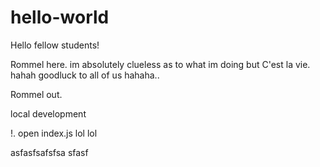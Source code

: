 # hello-world

Hello fellow students! 

Rommel here. im absolutely clueless as to what im doing but C'est la vie. hahah goodluck to all of us hahaha.. 

Rommel out. 

local development 

!. open index.js lol  lol

asfasfsafsfsa
sfasf

